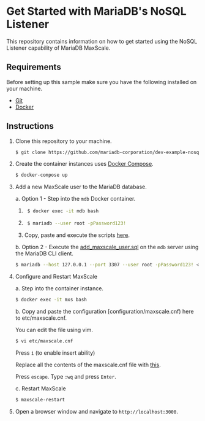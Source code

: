 # Get Started with MariaDB's NoSQL Listener 

This repository contains information on how to get started using the NoSQL Listener capability of MariaDB MaxScale. 

## Requirements 

Before setting up this sample make sure you have the following installed on your machine.

* [Git](https://git-scm.com/downloads)
* [Docker](https://www.docker.com/get-started)

## Instructions

1. Clone this repository to your machine.

    ```bash
    $ git clone https://github.com/mariadb-corporation/dev-example-nosql-listener.git
    ```

2. Create the container instances uses [Docker Compose](https://docs.docker.com/compose/).

    ```bash
    $ docker-compose up
    ```

3. Add a new MaxScale user to the MariaDB database.

    a. Option 1 - Step into the `mdb` Docker container.

    1. ```bash 
        $ docker exec -it mdb bash
       ```
    2. ```bash
        $ mariadb --user root -pPassword123!
        ```
    3. Copy, paste and execute the scripts [here](configuration/add_maxscale_user.sql).

    b. Option 2 - Execute the [add_maxscale_user.sql](configuration/add_maxscale_user.sql) on the `mdb` server using the MariaDB CLI client.

    ```bash
    $ mariadb --host 127.0.0.1 --port 3307 --user root -pPassword123! < configuration/add_maxscale_user.sql
    ```

4.  Configure and Restart MaxScale

    a. Step into the container instance.

    ```bash
    $ docker exec -it mxs bash
    ```

    b. Copy and paste the configuration [configuration/maxscale.cnf) here to etc/maxscale.cnf.

    You can edit the file using vim.

    ```bash
    $ vi etc/maxscale.cnf
    ```

    Press `i` (to enable insert ability)

    Replace all the contents of the maxscale.cnf file with [this](configuration.maxscale.cnf).

    Press `escape`. Type `:wq` and press `Enter`.

    c. Restart MaxScale

    ```bash
    $ maxscale-restart
    ```

5. Open a browser window and navigate to `http://localhost:3000`.

